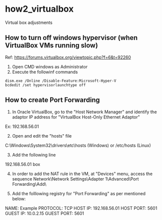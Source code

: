 # how2_virtualbox
Virtual box adjustments


## How to turn off windows hypervisor (when VirtualBox VMs running slow)
Ref: https://forums.virtualbox.org/viewtopic.php?f=6&t=92260

1. Open CMD windows as Administrator
2. Execute the followinf commands
```
dism.exe /Online /Disable-Feature:Microsoft-Hyper-V
bcdedit /set hypervisorlaunchtype off
```

## How to create Port Forwarding

1. In Oracle VirtualBox, go to the "Host Network Manager" and identify the adaptor IP address for "VirtualBox Host-Only Ethernet Adaptor"

Ex: 192.168.56.01

2. Open and edit the "hosts" file

C:\Windows\System32\drivers\etc\hosts (Windows)
or 
/etc/hosts (Linux)

3. Add the following line

192.168.56.01	box

4. In order to add the NAT rule in the VM, at "Devices" menu, access the sequence Network\Network Settings\Adapter 1\Advanced\Port Forwarding\Add\

5. Add the folllowing registry for "Port Forwarding" as per mentioned below:

NAME: 		Example
PROTOCOL:	TCP
HOST IP:	192.168.56.01
HOST PORT:	5601
GUEST IP:	10.0.2.15
GUEST PORT:	5601

